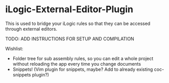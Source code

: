 # iLogic-External-Editor-Plugin
This is used to bridge your iLogic rules so that they can be accessed through external editors.

TODO: ADD INSTRUCTIONS FOR SETUP AND COMPILATION

Wishlist:
- Folder tree for sub assembly rules, so you can edit a whole project without reloading the app every time you change documents
- Snippets! (Vim plugin for snippets, maybe? Add to already existing coc-snippets plugin?)
